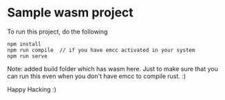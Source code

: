 # Sample wasm project

To run this project, do the following

```
npm install
npm run compile  // if you have emcc activated in your system
npm run serve
```

Note: added build folder which has wasm here. Just to make sure that you can run
this even when you don't have emcc to compile rust. :)

Happy Hacking :) 
